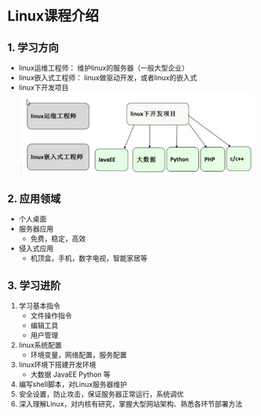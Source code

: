 # Linux课程介绍

## 1. 学习方向

* linux运维工程师： 维护linux的服务器（一般大型企业）
* linux嵌入式工程师： linux做驱动开发，或者linux的嵌入式
* linux下开发项目
![学习方向](../imgs/1/学习方向.jpg)

## 2. 应用领域

* 个人桌面
* 服务器应用
  * 免费，稳定，高效
* 侵入式应用
  * 机顶盒，手机，数字电视，智能家居等

## 3. 学习进阶

1. 学习基本指令
    * 文件操作指令
    * 编辑工具
    * 用户管理
2. linux系统配置
    * 环境变量，网络配置，服务配置
3. linux环境下搭建开发环境
    * 大数据 JavaEE Python 等
4. 编写shell脚本，对Linux服务器维护
5. 安全设置，防止攻击，保证服务器正常运行，系统调优
6. 深入理解Linux，对内核有研究，掌握大型网站架构、熟悉各环节部署方法
